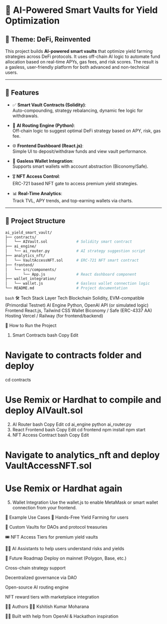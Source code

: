 # 🧠 AI-Powered Smart Vaults for Yield Optimization

## 🔗 Theme: DeFi, Reinvented

This project builds **AI-powered smart vaults** that optimize yield farming strategies across DeFi protocols. It uses off-chain AI logic to automate fund allocation based on real-time APYs, gas fees, and risk scores. The result is a gasless, user-friendly platform for both advanced and non-technical users.

---

## 🚀 Features

- ✅ **Smart Vault Contracts (Solidity)**:  
  Auto-compounding, strategy rebalancing, dynamic fee logic for withdrawals.
  
- 🧠 **AI Routing Engine (Python)**:  
  Off-chain logic to suggest optimal DeFi strategy based on APY, risk, gas fee.
  
- 🌐 **Frontend Dashboard (React.js)**:  
  Simple UI to deposit/withdraw funds and view vault performance.

- 🔐 **Gasless Wallet Integration**:  
  Supports smart wallets with account abstraction (Biconomy/Safe).

- 🎖️ **NFT Access Control**:  
  ERC-721 based NFT gate to access premium yield strategies.

- 📊 **Real-Time Analytics**:  
  Track TVL, APY trends, and top-earning wallets via charts.

---

## 📁 Project Structure

```bash
ai_yield_smart_vault/
├── contracts/
│   └── AIVault.sol             # Solidity smart contract
├── ai_engine/
│   └── ai_router.py            # AI strategy suggestion script
├── analytics_nft/
│   └── VaultAccessNFT.sol      # ERC-721 NFT smart contract
├── frontend/
│   └── src/components/
│       └── App.js              # React dashboard component
├── wallet_integration/
│   └── wallet.js               # Gasless wallet connection logic
└── README.md                   # Project documentation

```
```bash```
🛠️ Tech Stack
Layer	Tech
Blockchain	Solidity, EVM-compatible (Primordial Testnet)
AI Engine	Python, OpenAI API (or simulated logic)
Frontend	React.js, Tailwind CSS
Wallet	Biconomy / Safe (ERC-4337 AA)
Hosting	Vercel / Railway (for frontend/backend)

🧪 How to Run the Project
1. Smart Contracts
bash
Copy
Edit
# Navigate to contracts folder and deploy
cd contracts
# Use Remix or Hardhat to compile and deploy AIVault.sol
2. AI Router
bash
Copy
Edit
cd ai_engine
python ai_router.py
3. React Frontend
bash
Copy
Edit
cd frontend
npm install
npm start
4. NFT Access Contract
bash
Copy
Edit
# Navigate to analytics_nft and deploy VaultAccessNFT.sol
# Use Remix or Hardhat again
5. Wallet Integration
Use the wallet.js to enable MetaMask or smart wallet connection from your frontend.

🧠 Example Use Cases
🔄 Hands-Free Yield Farming for users

🏦 Custom Vaults for DAOs and protocol treasuries

🎟️ NFT Access Tiers for premium yield vaults

🧑‍🏫 AI Assistants to help users understand risks and yields

📌 Future Roadmap
 Deploy on mainnet (Polygon, Base, etc.)

 Cross-chain strategy support

 Decentralized governance via DAO

 Open-source AI routing engine

 NFT reward tiers with marketplace integration

🧑‍💻 Authors
👨‍💻 Kshitish Kumar Moharana

🧑‍🚀 Built with help from OpenAI & Hackathon inspiration
